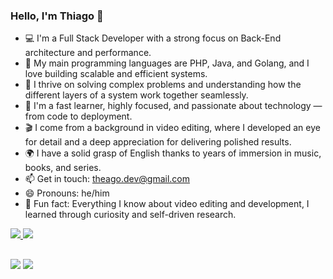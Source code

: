 ### Hello, I'm Thiago 👋
- 💻 I'm a Full Stack Developer with a strong focus on Back-End architecture and performance.
- 🔧 My main programming languages are PHP, Java, and Golang, and I love building scalable and efficient systems.
- 🚀 I thrive on solving complex problems and understanding how the different layers of a system work together seamlessly.
- 🎯 I'm a fast learner, highly focused, and passionate about technology — from code to deployment.
- 🎬 I come from a background in video editing, where I developed an eye for detail and a deep appreciation for delivering polished results.
- 🌍 I have a solid grasp of English thanks to years of immersion in music, books, and series.
- 📫 Get in touch: theago.dev@gmail.com
- 😄 Pronouns: he/him
- 🌱 Fun fact: Everything I know about video editing and development, I learned through curiosity and self-driven research.

<div>
  <a href="https://github.com/thetheago">
  <a href="[https://github.com/thetheago/CoinPilot](https://github.com/thetheago/CoinPilot)">
    <img src="https://github-readme-stats.vercel.app/api/pin/?username=thetheago&repo=CoinPilot&theme=radical" />
  </a>
  <a href="https://github.com/thetheago/Finnance-backend-challange">
    <img src="https://github-readme-stats.vercel.app/api/pin/?username=thetheago&repo=Finnance-backend-challange&theme=radical"/>
  </a>
</div>
  
  ##
<div> 
  <a href = "mailto:theago.dev@gmail.com"><img src="https://img.shields.io/badge/-Gmail-%23333?style=for-the-badge&logo=gmail&logoColor=white" target="_blank"></a>
  <a href="https://www.linkedin.com/in/thetheago" target="_blank"><img src="https://img.shields.io/badge/-LinkedIn-%230077B5?style=for-the-badge&logo=linkedin&logoColor=white" target="_blank"></a>
</div>
